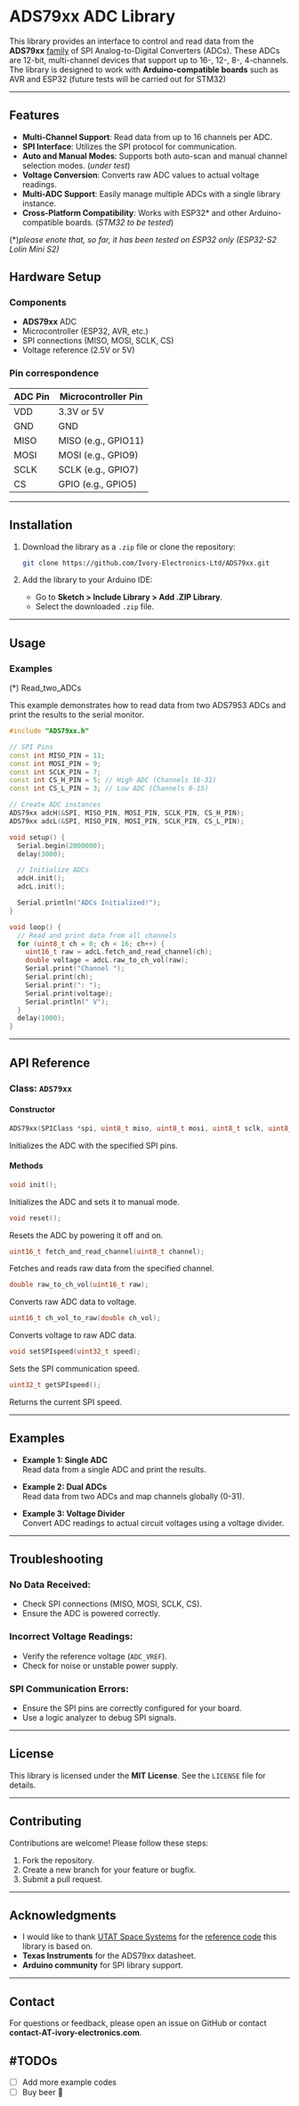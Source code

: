 # ADS79xx ADC Library

This library provides an interface to control and read data from the **ADS79xx** [family](https://www.ti.com/product/ADS7953?utm_source=google&utm_medium=cpc&utm_campaign=asc-null-null-GPN_EN-cpc-pf-google-soas&utm_content=ADS7953&ds_k=ADS7953&DCM=yes&gad_source=1&gclid=Cj0KCQjw1um-BhDtARIsABjU5x61C_Hn-_1tx492KCy7FjdV7nNZp1u41BZIAsCvnCUxpxlU0XBnP1AaAqA-EALw_wcB&gclsrc=aw.ds) of SPI Analog-to-Digital Converters (ADCs). These ADCs are 12-bit, multi-channel devices that support up to 16-, 12-, 8-, 4-channels. The library is designed to work with **Arduino-compatible boards** such as AVR and ESP32  (future tests will be carried out for STM32)

---

## Features

- **Multi-Channel Support**: Read data from up to 16 channels per ADC.
- **SPI Interface**: Utilizes the SPI protocol for communication.
- **Auto and Manual Modes**: Supports both auto-scan and manual channel selection modes. (_under test_)
- **Voltage Conversion**: Converts raw ADC values to actual voltage readings.
- **Multi-ADC Support**: Easily manage multiple ADCs with a single library instance.
- **Cross-Platform Compatibility**: Works with ESP32* and other Arduino-compatible boards. (_STM32 to be tested_)

(*)_please enote that, so far, it has been tested on ESP32 only (ESP32-S2 Lolin Mini S2)_

## Hardware Setup

### Components

- **ADS79xx** ADC
- Microcontroller (ESP32, AVR, etc.)
- SPI connections (MISO, MOSI, SCLK, CS)
- Voltage reference (2.5V or 5V)

### Pin correspondence

| ADC Pin | Microcontroller Pin |
| ------- | ------------------- |
| VDD     | 3.3V or 5V          |
| GND     | GND                 |
| MISO    | MISO (e.g., GPIO11) |
| MOSI    | MOSI (e.g., GPIO9)  |
| SCLK    | SCLK (e.g., GPIO7)  |
| CS      | GPIO (e.g., GPIO5)  |

---

## Installation

1. Download the library as a `.zip` file or clone the repository:

   ```bash
   git clone https://github.com/Ivory-Electronics-Ltd/ADS79xx.git
   ```

2. Add the library to your Arduino IDE:
   - Go to **Sketch > Include Library > Add .ZIP Library**.
   - Select the downloaded `.zip` file.

---

## Usage

### Examples

(*) Read_two_ADCs

This example demonstrates how to read data from two ADS7953 ADCs and print the results to the serial monitor.

```cpp
#include "ADS79xx.h"

// SPI Pins
const int MISO_PIN = 11;
const int MOSI_PIN = 9;
const int SCLK_PIN = 7;
const int CS_H_PIN = 5; // High ADC (Channels 16-31)
const int CS_L_PIN = 3; // Low ADC (Channels 0-15)

// Create ADC instances
ADS79xx adcH(&SPI, MISO_PIN, MOSI_PIN, SCLK_PIN, CS_H_PIN);
ADS79xx adcL(&SPI, MISO_PIN, MOSI_PIN, SCLK_PIN, CS_L_PIN);

void setup() {
  Serial.begin(2000000);
  delay(3000);

  // Initialize ADCs
  adcH.init();
  adcL.init();

  Serial.println("ADCs Initialized!");
}

void loop() {
  // Read and print data from all channels
  for (uint8_t ch = 0; ch < 16; ch++) {
    uint16_t raw = adcL.fetch_and_read_channel(ch);
    double voltage = adcL.raw_to_ch_vol(raw);
    Serial.print("Channel ");
    Serial.print(ch);
    Serial.print(": ");
    Serial.print(voltage);
    Serial.println(" V");
  }
  delay(1000);
}
```

---

## API Reference

### Class: `ADS79xx`

#### Constructor

```cpp
ADS79xx(SPIClass *spi, uint8_t miso, uint8_t mosi, uint8_t sclk, uint8_t cs);
```

Initializes the ADC with the specified SPI pins.

#### Methods

```cpp
void init();

```

Initializes the ADC and sets it to manual mode.

```cpp
void reset();
```

Resets the ADC by powering it off and on.

```cpp
uint16_t fetch_and_read_channel(uint8_t channel);
```

Fetches and reads raw data from the specified channel.

```cpp
double raw_to_ch_vol(uint16_t raw);
```

Converts raw ADC data to voltage.

```cpp
uint16_t ch_vol_to_raw(double ch_vol);
```

Converts voltage to raw ADC data.

```cpp
void setSPIspeed(uint32_t speed);
```

Sets the SPI communication speed.

```cpp
uint32_t getSPIspeed();
```

Returns the current SPI speed.

---

## Examples

- **Example 1: Single ADC**  
  Read data from a single ADC and print the results.

- **Example 2: Dual ADCs**  
  Read data from two ADCs and map channels globally (0-31).

- **Example 3: Voltage Divider**  
  Convert ADC readings to actual circuit voltages using a voltage divider.

---

## Troubleshooting

### No Data Received:

- Check SPI connections (MISO, MOSI, SCLK, CS).
- Ensure the ADC is powered correctly.

### Incorrect Voltage Readings:

- Verify the reference voltage (`ADC_VREF`).
- Check for noise or unstable power supply.

### SPI Communication Errors:

- Ensure the SPI pins are correctly configured for your board.
- Use a logic analyzer to debug SPI signals.

---

## License

This library is licensed under the **MIT License**. See the `LICENSE` file for details.

---

## Contributing

Contributions are welcome! Please follow these steps:

1. Fork the repository.
2. Create a new branch for your feature or bugfix.
3. Submit a pull request.

---

## Acknowledgments

- I would like to thank [UTAT Space Systems](https://github.com/utat-ss) for the [reference code](https://github.com/utat-ss/HERON-lib-common) this library is based on.
- **Texas Instruments** for the ADS79xx datasheet.
- **Arduino community** for SPI library support.

---

## Contact

For questions or feedback, please open an issue on GitHub or contact **contact-AT-ivory-electronics.com**.

## #TODOs

- [ ] Add more example codes
- [ ] Buy beer :beers:
